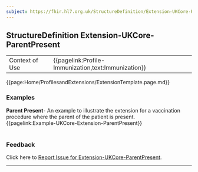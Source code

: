 ```yaml
---
subject: https://fhir.hl7.org.uk/StructureDefinition/Extension-UKCore-ParentPresent
---
```

## StructureDefinition Extension-UKCore-ParentPresent

<table id="addToTranspose">
<tr><td>Context of Use</td>
<td>{{pagelink:Profile-Immunization,text:Immunization}}</td>
</tr>
</table>

{{page:Home/ProfilesandExtensions/ExtensionTemplate.page.md}}

<div id="Examples" class="tabcontent">
  <h3>Examples</h3>
  <b>Parent Present</b>- An example to illustrate the extension for a vaccination procedure where the parent of the patient is present.<br>
  {{pagelink:Example-UKCore-Extension-ParentPresent}}
  <br><br>
</div>
<div id="Feedback" class="tabcontent">
  <h3>Feedback</h3>
Click here to <a href="https://simplifier.net/HL7FHIRUKCoreR4/Extension-UKCore-ParentPresent/~issues?level=File">Report Issue for Extension-UKCore-ParentPresent</a>.
</div>

---
